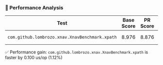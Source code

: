 ### 🚀 Performance Analysis

| Test | Base Score | PR Score | Change | % Change | Unit | Mode |
|------|------------|----------|--------|----------|------|------|
| `com.github.lombrozo.xnav.XnavBenchmark.xpath` | 8.976 | 8.876 | -0.100 | -1.12% | us/op | Average Time |

✅ Performance gain: `com.github.lombrozo.xnav.XnavBenchmark.xpath` is faster by 0.100 us/op (1.12%)
